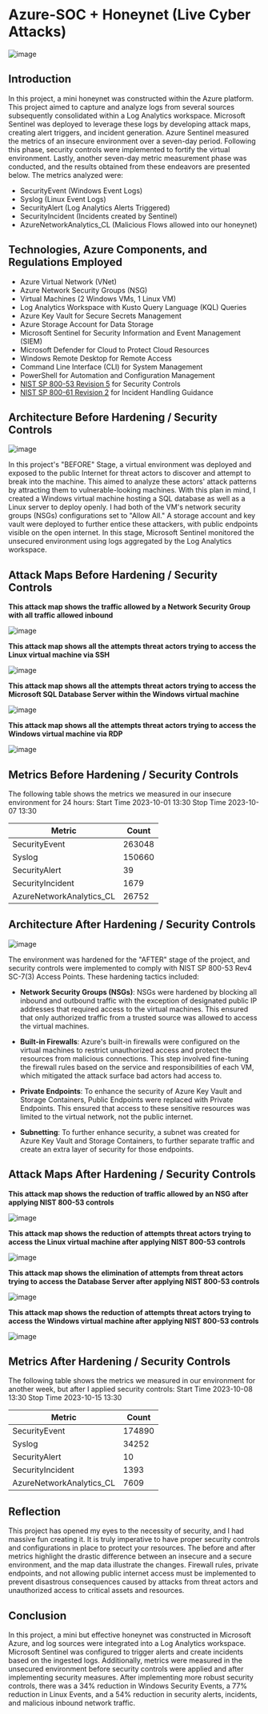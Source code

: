 # Azure-SOC + Honeynet (Live Cyber Attacks)
![image](https://github.com/redouard2/Azure-SOC/assets/73624384/575fbe98-aa7d-4973-8a2f-49ad266bdf7a)



## Introduction

In this project, a mini honeynet was constructed within the Azure platform. This project aimed to capture and analyze logs from several sources subsequently consolidated within a Log Analytics workspace. Microsoft Sentinel was deployed to leverage these logs by developing attack maps, creating alert triggers, and incident generation. Azure Sentinel measured the metrics of an insecure environment over a seven-day period. Following this phase, security controls were implemented to fortify the virtual environment. Lastly, another seven-day metric measurement phase was conducted, and the results obtained from these endeavors are presented below. The metrics analyzed were:

- SecurityEvent (Windows Event Logs)
- Syslog (Linux Event Logs)
- SecurityAlert (Log Analytics Alerts Triggered)
- SecurityIncident (Incidents created by Sentinel)
- AzureNetworkAnalytics_CL (Malicious Flows allowed into our honeynet)

## Technologies, Azure Components, and Regulations Employed
- Azure Virtual Network (VNet)
- Azure Network Security Groups (NSG)
- Virtual Machines (2 Windows VMs, 1 Linux VM)
- Log Analytics Workspace with Kusto Query Language (KQL) Queries
- Azure Key Vault for Secure Secrets Management
- Azure Storage Account for Data Storage
- Microsoft Sentinel for Security Information and Event Management (SIEM)
- Microsoft Defender for Cloud to Protect Cloud Resources
- Windows Remote Desktop for Remote Access
- Command Line Interface (CLI) for System Management
- PowerShell for Automation and Configuration Management
- [NIST SP 800-53 Revision 5](https://csrc.nist.gov/publications/detail/sp/800-53/rev-5/final) for Security Controls
- [NIST SP 800-61 Revision 2](https://www.nist.gov/privacy-framework/nist-sp-800-61) for Incident Handling Guidance

## Architecture Before Hardening / Security Controls
![image](https://github.com/redouard2/Azure-SOC/assets/73624384/78297901-db52-4f5b-8110-8cd58ef5c234)

In this project's "BEFORE" Stage, a virtual environment was deployed and exposed to the public Internet for threat actors to discover and attempt to break into the machine. This aimed to analyze these actors' attack patterns by attracting them to vulnerable-looking machines. With this plan in mind, I created a Windows virtual machine hosting a SQL database as well as a Linux server to deploy openly. I had both of the VM's network security groups (NSGs) configurations set to "Allow All." A storage account and key vault were deployed to further entice these attackers, with public endpoints visible on the open internet. In this stage, Microsoft Sentinel monitored the unsecured environment using logs aggregated by the Log Analytics workspace.

## Attack Maps Before Hardening / Security Controls

<b>This attack map shows the traffic allowed by a Network Security Group with all traffic allowed inbound</b>

![image](https://github.com/redouard2/Azure-SOC/assets/73624384/228e66fc-0588-4854-a73a-4c1568c4c9ca)

<b>This attack map shows all the attempts threat actors trying to access the Linux virtual machine via SSH</b>

![image](https://github.com/redouard2/Azure-SOC/assets/73624384/beb48b46-eb48-486d-9c55-129e96a2d0b6)

<b>This attack map shows all the attempts threat actors trying to access the Microsoft SQL Database Server within the Windows virtual machine</b>

![image](https://github.com/redouard2/Azure-SOC/assets/73624384/36c73c5f-2c24-415d-8a2b-148e489b1625)

<b>This attack map shows all the attempts threat actors trying to access the Windows virtual machine via RDP</b>

![image](https://github.com/redouard2/Azure-SOC/assets/73624384/3a4bce02-03d6-449b-bc87-d4118ea551f0)

## Metrics Before Hardening / Security Controls

The following table shows the metrics we measured in our insecure environment for 24 hours:
Start Time 2023-10-01 13:30
Stop Time 2023-10-07 13:30

| Metric                   | Count
| ------------------------ | -----
| SecurityEvent            | 263048
| Syslog                   | 150660
| SecurityAlert            | 39
| SecurityIncident         | 1679
| AzureNetworkAnalytics_CL | 26752

## Architecture After Hardening / Security Controls
![image](https://github.com/redouard2/Azure-SOC/assets/73624384/67367dc2-6013-46f3-92d4-94892b21e746)


The environment was hardened for the "AFTER" stage of the project, and security controls were implemented to comply with NIST SP 800-53 Rev4 SC-7(3) Access Points. These hardening tactics included:
- <b>Network Security Groups (NSGs)</b>: NSGs were hardened by blocking all inbound and outbound traffic with the exception of designated public IP addresses that required access to the virtual machines. This ensured that only authorized traffic from a trusted source was allowed to access the virtual machines.

- <b>Built-in Firewalls</b>: Azure's built-in firewalls were configured on the virtual machines to restrict unauthorized access and protect the resources from malicious connections. This step involved fine-tuning the firewall rules based on the service and responsibilities of each VM, which mitigated the attack surface bad actors had access to.

- <b>Private Endpoints</b>: To enhance the security of Azure Key Vault and Storage Containers, Public Endpoints were replaced with Private Endpoints. This ensured that access to these sensitive resources was limited to the virtual network, not the public internet.

- <b>Subnetting</b>: To further enhance security, a subnet was created for Azure Key Vault and Storage Containers, to further separate traffic and create an extra layer of security for those endpoints.

## Attack Maps After Hardening / Security Controls

<b>This attack map shows the reduction of traffic allowed by an NSG after applying NIST 800-53 controls</b>

![image](https://github.com/redouard2/Azure-SOC/assets/73624384/dc420564-2920-454b-8af8-3d83b05c3cc7)

<b>This attack map shows the reduction of attempts threat actors trying to access the Linux virtual machine after applying NIST 800-53 controls</b>

![image](https://github.com/redouard2/Azure-SOC/assets/73624384/b2c87bea-c7ae-4c0d-93ac-837f727652b0)

<b>This attack map shows the elimination of attempts from threat actors trying to access the Database Server after applying NIST 800-53 controls</b>

![image](https://github.com/redouard2/Azure-SOC/assets/73624384/f803179e-de6e-4145-ba3d-d6d4e45c8692)


<b>This attack map shows the reduction of attempts threat actors trying to access the Windows virtual machine after applying NIST 800-53 controls</b>

![image](https://github.com/redouard2/Azure-SOC/assets/73624384/589ab541-4380-464f-a0c6-4e9a2b67f941)

## Metrics After Hardening / Security Controls

The following table shows the metrics we measured in our environment for another week, but after I applied security controls:
Start Time 2023-10-08 13:30
Stop Time	2023-10-15 13:30

| Metric                   | Count
| ------------------------ | -----
| SecurityEvent            | 174890
| Syslog                   | 34252
| SecurityAlert            | 10
| SecurityIncident         | 1393
| AzureNetworkAnalytics_CL | 7609


## Reflection

This project has opened my eyes to the necessity of security, and I had massive fun creating it. It is truly imperative to have proper security controls and configurations in place to protect your resources. The before and after metrics highlight the drastic difference between an insecure and a secure environment, and the map data illustrate the changes. Firewall rules, private endpoints, and not allowing public internet access must be implemented to prevent disastrous consequences caused by attacks from threat actors and unauthorized access to critical assets and resources.

## Conclusion

In this project, a mini but effective honeynet was constructed in Microsoft Azure, and log sources were integrated into a Log Analytics workspace. Microsoft Sentinel was configured to trigger alerts and create incidents based on the ingested logs. Additionally, metrics were measured in the unsecured environment before security controls were applied and after implementing security measures. After implementing more robust security controls, there was a 34% reduction in Windows Security Events, a 77% reduction in Linux Events, and a 54% reduction in security alerts, incidents, and malicious inbound network traffic.


